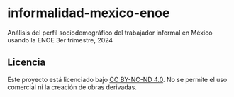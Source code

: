 # informalidad-mexico-enoe
Análisis del perfil sociodemográfico del trabajador informal en México usando la ENOE 3er trimestre, 2024

## Licencia
Este proyecto está licenciado bajo [CC BY-NC-ND 4.0](https://creativecommons.org/licenses/by-nc-nd/4.0/). No se permite el uso comercial ni la creación de obras derivadas.
